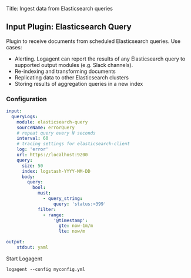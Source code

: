 Title: Ingest data from Elasticsearch queries

## Input Plugin: Elasticsearch Query

Plugin to receive documents from scheduled Elasticsearch queries.
Use cases: 

- Alerting. Logagent can report the results of any Elasticsearch query to supported output modules (e.g. Slack channels).  
- Re-indexing and transforming documents 
- Replicating data to other Elasticsearch clusters
- Storing results of aggregation queries in a new index

### Configuration

```yaml
input:
  queryLogs: 
    module: elasticsearch-query
    sourceName: errorQuery
    # repeat query every N seconds
    interval: 60
    # tracing settings for elasticsearch-client
    log: 'error'
    url: https://localhost:9200
    query: 
      size: 50
      index: logstash-YYYY-MM-DD
      body:
        query:
          bool:
            must: 
              - query_string:
                  query: 'status:>399'
            filter:
              - range:
                  '@timestamp':
                    gte: now-1m/m
                    lte: now/m

output: 
    stdout: yaml

```

Start Logagent

```
logagent --config myconfig.yml
```

